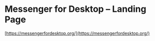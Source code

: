 # Messenger for Desktop – Landing Page

[https://messengerfordesktop.org/](https://messengerfordesktop.org/)
